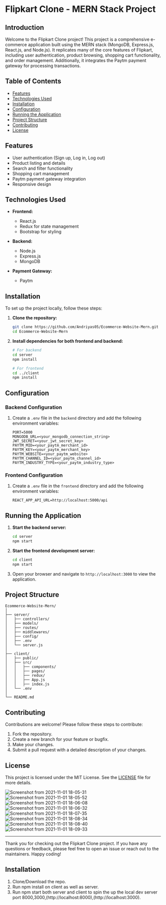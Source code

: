 
# Flipkart Clone - MERN Stack Project

## Introduction

Welcome to the Flipkart Clone project! This project is a comprehensive e-commerce application built using the MERN stack (MongoDB, Express.js, React.js, and Node.js). It replicates many of the core features of Flipkart, including user authentication, product browsing, shopping cart functionality, and order management. Additionally, it integrates the Paytm payment gateway for processing transactions.

## Table of Contents

- [Features](#features)
- [Technologies Used](#technologies-used)
- [Installation](#installation)
- [Configuration](#configuration)
- [Running the Application](#running-the-application)
- [Project Structure](#project-structure)
- [Contributing](#contributing)
- [License](#license)

## Features

- User authentication (Sign up, Log in, Log out)
- Product listing and details
- Search and filter functionality
- Shopping cart management
- Paytm payment gateway integration
- Responsive design

## Technologies Used

- **Frontend:**
  - React.js
  - Redux for state management
  - Bootstrap for styling

- **Backend:**
  - Node.js
  - Express.js
  - MongoDB

- **Payment Gateway:**
  - Paytm

## Installation

To set up the project locally, follow these steps:

1. **Clone the repository:**
   ```bash
   git clone https://github.com/Andriyas05/Ecommerce-Website-Mern.git
   cd Ecommerce-Website-Mern
   ```

2. **Install dependencies for both frontend and backend:**
   ```bash
   # For backend
   cd server
   npm install

   # For frontend
   cd ../client
   npm install
   ```

## Configuration

### Backend Configuration

1. Create a `.env` file in the `backend` directory and add the following environment variables:
   ```plaintext
   PORT=5000
   MONGODB_URL=<your_mongodb_connection_string>
   JWT_SECRET=<your_jwt_secret_key>
   PAYTM_MID=<your_paytm_merchant_id>
   PAYTM_KEY=<your_paytm_merchant_key>
   PAYTM_WEBSITE=<your_paytm_website>
   PAYTM_CHANNEL_ID=<your_paytm_channel_id>
   PAYTM_INDUSTRY_TYPE=<your_paytm_industry_type>
   ```

### Frontend Configuration

1. Create a `.env` file in the `frontend` directory and add the following environment variables:
   ```plaintext
   REACT_APP_API_URL=http://localhost:5000/api
   ```

## Running the Application

1. **Start the backend server:**
   ```bash
   cd server
   npm start
   ```

2. **Start the frontend development server:**
   ```bash
   cd client
   npm start
   ```

3. Open your browser and navigate to `http://localhost:3000` to view the application.

## Project Structure

```plaintext
Ecommerce-Website-Mern/
│
├── server/
│   ├── controllers/
│   ├── models/
│   ├── routes/
│   ├── middlewares/
│   ├── config/
│   ├── .env
│   └── server.js
│
├── client/
│   ├── public/
│   ├── src/
│   │   ├── components/
│   │   ├── pages/
│   │   ├── redux/
│   │   ├── App.js
│   │   ├── index.js
│   └── .env
│
└── README.md
```

## Contributing

Contributions are welcome! Please follow these steps to contribute:

1. Fork the repository.
2. Create a new branch for your feature or bugfix.
3. Make your changes.
4. Submit a pull request with a detailed description of your changes.

## License

This project is licensed under the MIT License. See the [LICENSE](LICENSE) file for more details.



   


![Screenshot from 2021-11-01 18-05-31](https://user-images.githubusercontent.com/91063960/139678469-c631005a-9c20-4321-8022-24f4573427b7.png)
![Screenshot from 2021-11-01 18-05-52](https://user-images.githubusercontent.com/91063960/139678483-ca95e74e-44a5-422c-9cac-4bfe463215ef.png)
![Screenshot from 2021-11-01 18-06-08](https://user-images.githubusercontent.com/91063960/139678489-03130e57-7e0b-4bb0-96f6-f4ec85b8efbe.png)
![Screenshot from 2021-11-01 18-06-32](https://user-images.githubusercontent.com/91063960/139678548-e58c550e-51c5-4695-a0c3-d6563737548a.png)
![Screenshot from 2021-11-01 18-07-35](https://user-images.githubusercontent.com/91063960/139678663-177aedd5-e622-4441-871b-e0af7be1e363.png)
![Screenshot from 2021-11-01 18-08-34](https://user-images.githubusercontent.com/91063960/139678729-432bb265-9d98-4a2d-8c27-d66eb2f09b26.png)
![Screenshot from 2021-11-01 18-08-40](https://user-images.githubusercontent.com/91063960/139678735-0ac4e3e8-591d-4652-8965-22c830fa94db.png)
![Screenshot from 2021-11-01 18-09-33](https://user-images.githubusercontent.com/91063960/139678737-8d069f75-9d7f-44ff-8e37-4be34ebc95cd.png)

---

Thank you for checking out the Flipkart Clone project. If you have any questions or feedback, please feel free to open an issue or reach out to the maintainers. Happy coding!



  
## Installation

  1. Clone/Download the repo.
  2. Run npm install on client as well as server.
  3. Run npm start both server and  client  to spin the up the local dev server port 8000,3000,(http://localhost:8000),(http://localhost:3000).
